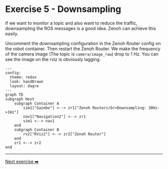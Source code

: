 # Exercise 5 - Downsampling

If we want to monitor a topic and also want to reduce the traffic, downsampling the ROS messages is a good idea. Zenoh can achieve this easily.

Uncomment the downsampling configuration in the Zenoh Router config on the robot container. Then restart the Zenoh Router. We make the frequency of the camera image (The topic is `camera/image_raw`) drop to 1 Hz. You can see the image on the rviz is obviously lagging.

```mermaid
---
config:
  theme: redux
  look: handDrawn
  layout: dagre
---
graph TD
subgraph Host
    subgraph Container A
        sim1["Gazebo"] <--> zr1["Zenoh Router</br>Downsampling: 30Hz->1Hz"]
        nav1["Navigation2"] <--> zr1
        sim1 <--> nav1
    end
    subgraph Container B
        rv2["RViz2"] <--> zr2["Zenoh Router"]
    end
    zr1 <--> zr2
end
```

---
[Next exercise ➡️](ex-6.md)
